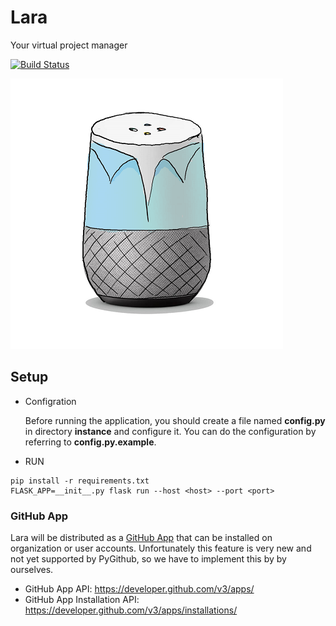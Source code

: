 # Lara
Your virtual project manager

[![Build Status](https://travis-ci.org/LaraTUB/lara.svg?branch=master)](https://travis-ci.org/LaraTUB/lara)

![Logo](img/lara_logo.png)

## Setup
* Configration

	Before running the application, you should create a file named **config.py** in directory **instance** and configure it. You can do the configuration by referring to **config.py.example**.

* RUN
```
pip install -r requirements.txt
FLASK_APP=__init__.py flask run --host <host> --port <port>
```


### GitHub App
Lara will be distributed as a [GitHub App](https://developer.github.com/apps/building-github-apps/) that can be installed on organization or user accounts. Unfortunately this feature is very new and not yet supported by PyGithub, so we have to implement this by by ourselves.
- GitHub App API: https://developer.github.com/v3/apps/
- GitHub App Installation API: https://developer.github.com/v3/apps/installations/